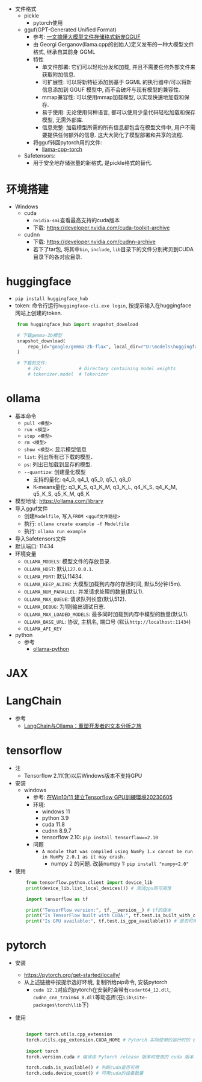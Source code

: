 * 文件格式
    * pickle
        * pytorch使用
    * gguf(GPT-Generated Unified Format)
        * 参考: [一文搞懂大模型文件存储格式新宠GGUF](https://zhuanlan.zhihu.com/p/848013326)
        * 由 Georgi Gerganov(llama.cpp的创始人)定义发布的一种大模型文件格式, 继承自其前身 GGML
        * 特性
            * 单文件部署: 它们可以轻松分发和加载, 并且不需要任何外部文件来获取附加信息. 
            * 可扩展性: 可以将新特征添加到基于 GGML 的执行器中/可以将新信息添加到 GGUF 模型中, 而不会破坏与现有模型的兼容性. 
            * mmap兼容性: 可以使用mmap加载模型, 以实现快速地加载和保存. 
            * 易于使用: 无论使用何种语言, 都可以使用少量代码轻松加载和保存模型, 无需外部库. 
            * 信息完整: 加载模型所需的所有信息都包含在模型文件中, 用户不需要提供任何额外的信息. 这大大简化了模型部署和共享的流程. 
        * 将gguf转回pytorch用的文件: 
            * [llama-cpp-torch](https://github.com/chu-tianxiang/llama-cpp-torch)
    * Safetensors:
        * 用于安全地存储张量的新格式, 是pickle格式的替代. 

# 环境搭建
* Windows
    * cuda
        * `nvidia-smi`查看最高支持的cuda版本
        * 下载: https://developer.nvidia.com/cuda-toolkit-archive
    * cudnn
        * 下载: https://developer.nvidia.com/cudnn-archive
        * 若下了tar包, 将其中`bin`, `include`, `lib`目录下的文件分别拷贝到CUDA目录下的各对应目录. 
        
# huggingface
* `pip install huggingface_hub`
* token: 命令行运行`huggingface-cli.exe login`, 按提示输入在huggingface网站上创建的token. 

```py
    from huggingface_hub import snapshot_download

    # 下载gemma-2b模型
    snapshot_download(
        repo_id="google/gemma-2b-flax", local_dir=r"D:\models\huggingface\hub\models--google--gemma-2b-flax\snapshots\4b7a4a7ffe3b60b6e6e995f0c925b84ce128072f"
    )

    # 下载的文件: 
        # 2b/              # Directory containing model weights
        # tokenizer.model  # Tokenizer
```
# ollama
* 基本命令
    * `pull <模型>`
    * `run <模型>`
    * `stop <模型>`
    * `rm <模型>`
    * `show <模型>`: 显示模型信息
    * `list`: 列出所有已下载的模型、
    * `ps`: 列出已加载到显存的模型. 
    * `--quantize`: 创建量化模型
        * 支持的量化: q4_0, q4_1, q5_0, q5_1, q8_0
        * K-means量化: q3_K_S, q3_K_M, q3_K_L, q4_K_S, q4_K_M, q5_K_S, q5_K_M, q6_K
* 模型地址: https://ollama.com/library
* 导入gguf文件
    * 创建`Modelfile`, 写入`FROM <gguf文件路径>`
    * 执行: `ollama create example -f Modelfile`
    * 执行: `ollama run example`
* 导入Safetensors文件
* 默认端口: 11434
* 环境变量
    * `OLLAMA_MODELS`: 模型文件的存放目录. 
    * `OLLAMA_HOST`: 默认`127.0.0.1`. 
    * `OLLAMA_PORT`: 默认11434. 
    * `OLLAMA_KEEP_ALIVE`: 大模型加载到内存的存活时间, 默认5分钟(5m). 
    * `OLLAMA_NUM_PARALLEL`: 并发请求处理的数量(默认1). 
    * `OLLAMA_MAX_QUEUE`: 请求队列长度(默认512). 
    * `OLLAMA_DEBUG`: 为1则输出调试日志. 
    * `OLLAMA_MAX_LOADED_MODELS`: 最多同时加载到内存中模型的数量(默认1). 
    * `OLLAMA_BASE_URL`: 协议, 主机名, 端口号 (默认`http://localhost:11434`)
    * `OLLAMA_API_KEY`
* python
    * 参考
        * [ollama-python](https://github.com/ollama/ollama-python)
# JAX

# LangChain
* 参考
    * [LangChain与Ollama：重塑开发者的文本分析之旅](https://zhuanlan.zhihu.com/p/696293498)


# tensorflow
* 注
    * Tensorflow 2.11(含)以后Windows版本不支持GPU
* 安装
    * windows
        * 参考: [在Win10/11 建立Tensorflow GPU訓練環境20230605](https://hackmd.io/@jerrychu/S1QvFG98h)
        * 环境: 
            * windows 11
            * python 3.9
            * cuda 11.8
            * cudnn 8.9.7
            * tensorflow 2.10: `pip install tensorflow==2.10`
        * 问题
            * `A module that was compiled using NumPy 1.x cannot be run in NumPy 2.0.1 as it may crash.`
                * numpy 2 的问题. 改装numpy 1: `pip install "numpy<2.0"`
* 使用
    ```py
        from tensorflow.python.client import device_lib
        print(device_lib.list_local_devices()) # 测试gpu的可用性

        import tensorflow as tf

        print("TensorFlow version:", tf.__version__) # tf的版本
        print("Is TensorFlow built with CUDA:", tf.test.is_built_with_cuda()) # 是否可用cuda
        print("Is GPU available:", tf.test.is_gpu_available()) # 是否可用gpu
    ```

# pytorch
* 安装
    * https://pytorch.org/get-started/locally/
    * 从上述链接中按提示选好环境, 复制所给pip命令, 安装pytorch
        * `cuda 12.1`对应的pytorch在安装时会带有`cudart64_12.dll`, `cudnn_cnn_train64_8.dll`等动态库(在`Lib\site-packages\torch\lib`下)

* 使用
    ```py
    
        import torch.utils.cpp_extension
        torch.utils.cpp_extension.CUDA_HOME # Pytorch 实际使用的运行时的 cuda 目录
        
        import torch
        torch.version.cuda # 编译该 Pytorch release 版本时使用的 cuda 版本

        torch.cuda.is_available() # 判断cuda是否可用
        torch.cuda.device_count() # 可用cuda的设备数量
    ```